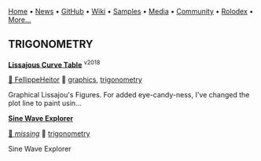 [Home](https://qb64.com) • [News](/news.html) • [GitHub](/github.html) • [Wiki](/wiki.html) • [Samples](/samples.html) • [Media](/media.html) • [Community](/community.html) • [Rolodex](/rolodex.html) • [More...](/more.html)

## TRIGONOMETRY

**[Lissajous Curve Table](lissajous-curve-table/index)** <sup>v2018</sup>

[🐝 FellippeHeitor](fellippeheitor) 🔗 [graphics](graphics), [trigonometry](trigonometry)

Graphical Lissajou's Figures.  For added eye-candy-ness, I've changed the plot line to paint usin...

**[Sine Wave Explorer](sine-wave-explorer/index)**

[🐝 *missing*](author_missing) 🔗 [trigonometry](trigonometry)

Sine Wave Explorer
